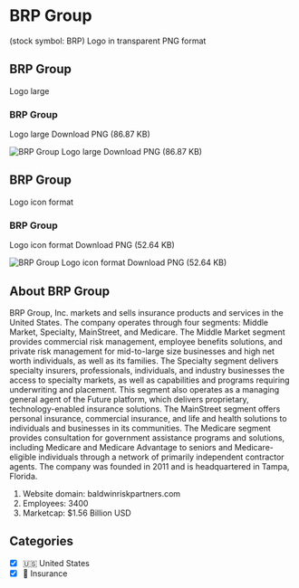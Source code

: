 # BRP Group
 (stock symbol: BRP) Logo in transparent PNG format

## BRP Group
 Logo large

### BRP Group
 Logo large Download PNG (86.87 KB)

![BRP Group
 Logo large Download PNG (86.87 KB)](/img/orig/BRP_BIG-c57710f5.png)

## BRP Group
 Logo icon format

### BRP Group
 Logo icon format Download PNG (52.64 KB)

![BRP Group
 Logo icon format Download PNG (52.64 KB)](/img/orig/BRP-6757c618.png)

## About BRP Group


BRP Group, Inc. markets and sells insurance products and services in the United States. The company operates through four segments: Middle Market, Specialty, MainStreet, and Medicare. The Middle Market segment provides commercial risk management, employee benefits solutions, and private risk management for mid-to-large size businesses and high net worth individuals, as well as its families. The Specialty segment delivers specialty insurers, professionals, individuals, and industry businesses the access to specialty markets, as well as capabilities and programs requiring underwriting and placement. This segment also operates as a managing general agent of the Future platform, which delivers proprietary, technology-enabled insurance solutions. The MainStreet segment offers personal insurance, commercial insurance, and life and health solutions to individuals and businesses in its communities. The Medicare segment provides consultation for government assistance programs and solutions, including Medicare and Medicare Advantage to seniors and Medicare-eligible individuals through a network of primarily independent contractor agents. The company was founded in 2011 and is headquartered in Tampa, Florida.

1. Website domain: baldwinriskpartners.com
2. Employees: 3400
3. Marketcap: $1.56 Billion USD


## Categories
- [x] 🇺🇸 United States
- [x] 🏦 Insurance
